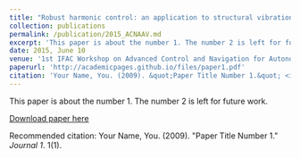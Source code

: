 ```yaml
---
title: "Robust harmonic control: an application to structural vibration reduction in helicopters"
collection: publications
permalink: /publication/2015_ACNAAV.md
excerpt: 'This paper is about the number 1. The number 2 is left for future work.'
date: 2015, June 10
venue: '1st IFAC Workshop on Advanced Control and Navigation for Autonomous Aerospace Vehicles (ACNAAV 2015)'
paperurl: 'http://academicpages.github.io/files/paper1.pdf'
citation: 'Your Name, You. (2009). &quot;Paper Title Number 1.&quot; <i>Journal 1</i>. 1(1).'
---
```

This paper is about the number 1. The number 2 is left for future work.

[Download paper here](http://academicpages.github.io/files/paper1.pdf)

Recommended citation: Your Name, You. (2009). "Paper Title Number 1." <i>Journal 1</i>. 1(1).